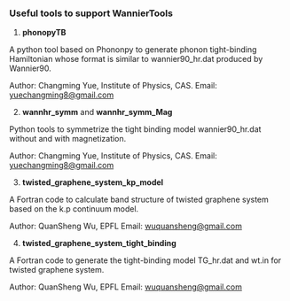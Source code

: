 ### Useful tools to support WannierTools

1. **phonopyTB**

A python tool based on Phononpy to generate phonon tight-binding Hamiltonian
whose format is similar to wannier90\_hr.dat produced by Wannier90.

Author: Changming Yue, Institute of Physics, CAS.
Email: yuechangming8@gmail.com


2.  **wannhr\_symm** and **wannhr\_symm\_Mag**

Python tools to symmetrize the tight binding model wannier90\_hr.dat without and with magnetization.

Author: Changming Yue, Institute of Physics, CAS.
Email: yuechangming8@gmail.com

3. **twisted\_graphene\_system\_kp\_model**

A Fortran code to calculate band structure of twisted graphene system based on the k.p continuum model.

Author: QuanSheng Wu, EPFL
Email: wuquansheng@gmail.com


4. **twisted\_graphene\_system\_tight\_binding**

A Fortran code to generate the tight-binding model TG\_hr.dat and wt.in for twisted graphene system.

Author: QuanSheng Wu, EPFL
Email: wuquansheng@gmail.com


